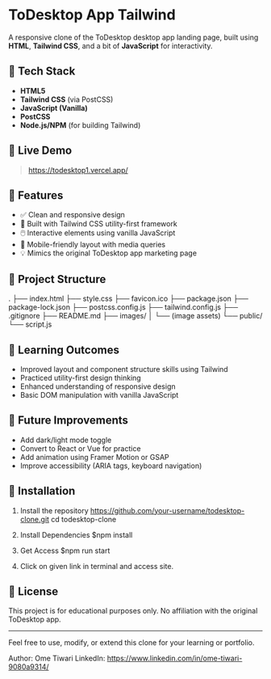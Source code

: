 
# ToDesktop App Tailwind

A responsive clone of the ToDesktop desktop app landing page, built using **HTML**, **Tailwind CSS**, and a bit of **JavaScript** for interactivity.

## 🔧 Tech Stack

- **HTML5**
- **Tailwind CSS** (via PostCSS)
- **JavaScript (Vanilla)**
- **PostCSS**
- **Node.js/NPM** (for building Tailwind)


## 🔗 Live Demo

> https://todesktop1.vercel.app/


## 🚀 Features

- ✅ Clean and responsive design
- 🎨 Built with Tailwind CSS utility-first framework
- 🖱️ Interactive elements using vanilla JavaScript
- 📱 Mobile-friendly layout with media queries
- 💡 Mimics the original ToDesktop app marketing page


## 📁 Project Structure
.
├── index.html
├── style.css
├── favicon.ico
├── package.json
├── package-lock.json
├── postcss.config.js
├── tailwind.config.js
├── .gitignore
├── README.md
├── images/
│ └── (image assets)
└── public/
  └── script.js


## 🧠 Learning Outcomes

- Improved layout and component structure skills using Tailwind
- Practiced utility-first design thinking
- Enhanced understanding of responsive design
- Basic DOM manipulation with vanilla JavaScript


## 🚧 Future Improvements

- Add dark/light mode toggle
- Convert to React or Vue for practice
- Add animation using Framer Motion or GSAP
- Improve accessibility (ARIA tags, keyboard navigation)


## 🔄 Installation

1. Install the repository
   https://github.com/your-username/todesktop-clone.git
   cd todesktop-clone
   
2. Install Dependencies
   $npm install
   
3. Get Access
   $npm run start

4. Click on given link in terminal and access site.


## 📜 License

This project is for educational purposes only. No affiliation with the original ToDesktop app.

---

Feel free to use, modify, or extend this clone for your learning or portfolio.

Author: Ome Tiwari
LinkedIn: https://www.linkedin.com/in/ome-tiwari-9080a9314/
